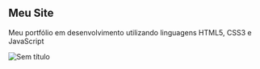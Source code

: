 ## Meu Site

Meu portfólio em desenvolvimento utilizando linguagens HTML5, CSS3 e JavaScript

![Sem título](https://user-images.githubusercontent.com/62772038/135201834-0c6179ec-25a1-424c-9673-ec4a41eda25d.png)

